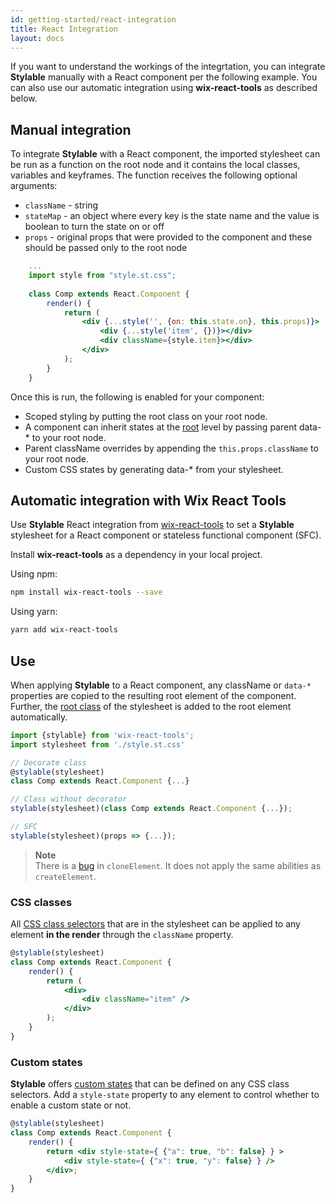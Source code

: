 ```yaml
---
id: getting-started/react-integration
title: React Integration
layout: docs
---
```


If you want to understand the workings of the integrtation, you can integrate **Stylable** manually with a React component per the following example. You can also use our automatic integration using **wix-react-tools** as described below.

## Manual integration 

To integrate **Stylable** with a React component, the imported stylesheet can be run as a function on the root node and it contains the local classes, variables and keyframes. The function receives the following optional arguments:

* `className` - string
* `stateMap` - an object where every key is the state name and the value is boolean to turn the state on or off
* `props` - original props that were provided to the component and these should be passed only to the root node

```jsx
    ...  
    import style from "style.st.css";
    
    class Comp extends React.Component {
        render() {
            return (
                <div {...style('', {on: this.state.on}, this.props)}>                    
                    <div {...style('item', {})}></div>
                    <div className={style.item}></div>
                </div>
            );
        }
    }
```
Once this is run, the following is enabled for your component:
* Scoped styling by putting the root class on your root node. 
* A component can inherit states at the [root](references/root) level by passing parent data-* to your root node.
* Parent className overrides by appending the `this.props.className` to your root node.
* Custom CSS states by generating data-* from your stylesheet.
 
## Automatic integration with Wix React Tools

Use **Stylable** React integration from [wix-react-tools](https://github.com/wix/wix-react-tools) to set a **Stylable** stylesheet for a React component or stateless functional component (SFC).


Install **wix-react-tools** as a dependency in your local project.

Using npm:
```bash
npm install wix-react-tools --save
```

Using yarn:
```bash
yarn add wix-react-tools
```

## Use

When applying **Stylable** to a React component, any className or `data-*` properties are copied to the resulting root element of the component. Further, the [root class](../references/root.md) of the stylesheet is added to the root element automatically.

```jsx 
import {stylable} from 'wix-react-tools';
import stylesheet from './style.st.css'

// Decorate class
@stylable(stylesheet)
class Comp extends React.Component {...}

// Class without decorator
stylable(stylesheet)(class Comp extends React.Component {...});

// SFC
stylable(stylesheet)(props => {...});
```

> **Note**  
> There is a [bug](https://github.com/wix/wix-react-tools/issues/107) in `cloneElement`. It does not apply the same abilities as `createElement`.

### CSS classes

All [CSS class selectors](../references/class-selectors.md) that are in the stylesheet can be applied to any element **in the render** through the `className` property.

```jsx 
@stylable(stylesheet)
class Comp extends React.Component {
    render() {
        return (
            <div>
                <div className="item" />
            </div>
        );
    }
}
```

### Custom states

**Stylable** offers [custom states](../references/pseudo-classes.md) that can be defined on any CSS class selectors. Add a `style-state` property to any element to control whether to enable a custom state or not.  

```jsx 
@stylable(stylesheet)
class Comp extends React.Component {
    render() {
        return <div style-state={ {"a": true, "b": false} } >
            <div style-state={ {"x": true, "y": false} } />
        </div>;
    }
}
```
